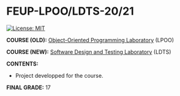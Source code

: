 # FEUP-LPOO/LDTS-20/21
[![License: MIT](https://img.shields.io/badge/License-MIT-yellow.svg)](https://opensource.org/licenses/MIT)

**COURSE (OLD):** [Object-Oriented Programming Laboratory](https://sigarra.up.pt/feup/en/ucurr_geral.ficha_uc_view?pv_ocorrencia_id=459480) (LPOO)

**COURSE (NEW):** [Software Design and Testing Laboratory](https://sigarra.up.pt/feup/pt/ucurr_geral.ficha_uc_view?pv_ocorrencia_id=484407) (LDTS)


**CONTENTS:** 
- Project developped for the course.

**FINAL GRADE:** 17
